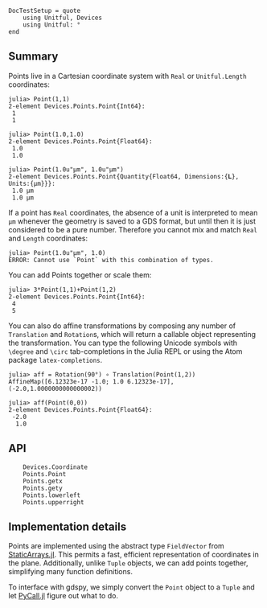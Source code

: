 ```@meta
DocTestSetup = quote
    using Unitful, Devices
    using Unitful: °
end
```
## Summary

Points live in a Cartesian coordinate system with
`Real` or `Unitful.Length` coordinates:

```jldoctest
julia> Point(1,1)
2-element Devices.Points.Point{Int64}:
 1
 1

julia> Point(1.0,1.0)
2-element Devices.Points.Point{Float64}:
 1.0
 1.0

julia> Point(1.0u"μm", 1.0u"μm")
2-element Devices.Points.Point{Quantity{Float64, Dimensions:{𝐋}, Units:{μm}}}:
 1.0 μm
 1.0 μm
```

If a point has `Real` coordinates, the absence of a unit is interpreted to mean
`μm` whenever the geometry is saved to a GDS format, but until then it is just
considered to be a pure number. Therefore you cannot mix and match `Real` and
`Length` coordinates:

```jldoctest
julia> Point(1.0u"μm", 1.0)
ERROR: Cannot use `Point` with this combination of types.
```

You can add Points together or scale them:
```jldoctest
julia> 3*Point(1,1)+Point(1,2)
2-element Devices.Points.Point{Int64}:
 4
 5
```

You can also do affine transformations by composing any number of `Translation`
and `Rotation`s, which will return a callable object representing the
transformation. You can type the following Unicode symbols with `\degree` and
`\circ` tab-completions in the Julia REPL or using the Atom package
`latex-completions`.

```jldoctest
julia> aff = Rotation(90°) ∘ Translation(Point(1,2))
AffineMap([6.12323e-17 -1.0; 1.0 6.12323e-17], (-2.0,1.0000000000000002))

julia> aff(Point(0,0))
2-element Devices.Points.Point{Float64}:
 -2.0
  1.0
```

## API

```@docs
    Devices.Coordinate
    Points.Point
    Points.getx
    Points.gety
    Points.lowerleft
    Points.upperright
```

## Implementation details

Points are implemented using the abstract type `FieldVector`
from [StaticArrays.jl](https://github.com/JuliaArrays/StaticArrays.jl).
This permits a fast, efficient representation of
coordinates in the plane. Additionally, unlike `Tuple` objects, we can
add points together, simplifying many function definitions.

To interface with gdspy, we simply convert the `Point` object to a `Tuple` and
let [PyCall.jl](https://github.com/stevengj/PyCall.jl) figure out what to do.
